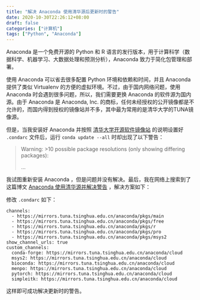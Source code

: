 ```yaml
---
title: "解决 Anaconda 使用清华源后更新时的警告"
date: 2020-10-30T22:26:12+08:00
draft: false
categories: ["计算机"]
tags: ["Python", "Anaconda"]
---
```


Anaconda 是一个免费开源的 Python 和 R 语言的发行版本，用于计算科学（数据科学、机器学习、大数据处理和预测分析），Anaconda 致力于简化包管理和部署。

使用 Anaconda 可以省去很多配置 Python 环境和依赖和时间，并且 Anaconda 提供了类似 Virtualenv 的方便的虚拟环境。不过，由于国内网络问题，使用 Anaconda 时会遇到很多问题，所以，我们需要更换 Anaconda 的软件源为国内源。由于 Anaconda 是 Anaconda, Inc. 的商标，任何未经授权的公开镜像都是不允许的，而国内得到授权的镜像站并不多，其中最为常用的是清华大学的TUNA镜像源。

但是，当我安装好 Anaconda 并按照 [清华大学开源软件镜像站](https://mirrors.tuna.tsinghua.edu.cn/help/anaconda/) 的说明设置好 `.condarc` 文件后，运行 `conda update --all` 时却出现了以下警告：

> Warning: >10 possible package resolutions (only showing differing packages):
>
> ...

我试图重新安装 Anaconda ，但是问题并没有解决。最后，我在网络上搜索到了这篇博文 [Anaconda 使用清华源并解决警告](https://yuweihung.com/post/anaconda-channel/) ，解决方案如下：

修改 `.condarc` 如下：

```
channels:
  - https://mirrors.tuna.tsinghua.edu.cn/anaconda/pkgs/main
  - https://mirrors.tuna.tsinghua.edu.cn/anaconda/pkgs/free
  - https://mirrors.tuna.tsinghua.edu.cn/anaconda/pkgs/r
  - https://mirrors.tuna.tsinghua.edu.cn/anaconda/pkgs/pro
  - https://mirrors.tuna.tsinghua.edu.cn/anaconda/pkgs/msys2
show_channel_urls: true
custom_channels:
  conda-forge: https://mirrors.tuna.tsinghua.edu.cn/anaconda/cloud
  msys2: https://mirrors.tuna.tsinghua.edu.cn/anaconda/cloud
  bioconda: https://mirrors.tuna.tsinghua.edu.cn/anaconda/cloud
  menpo: https://mirrors.tuna.tsinghua.edu.cn/anaconda/cloud
  pytorch: https://mirrors.tuna.tsinghua.edu.cn/anaconda/cloud
  simpleitk: https://mirrors.tuna.tsinghua.edu.cn/anaconda/cloud
```

这样即可成功解决更新时的警告。
